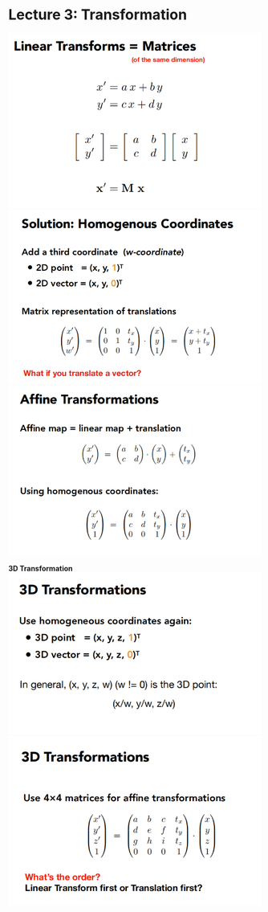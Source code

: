 # Lecture 3: Transformation

![](../../attachments/2021-06-08-22-00-35.png)  
![](../../attachments/2021-06-08-22-01-24.png)  
![](../../attachments/2021-06-08-22-03-19.png)  

**3D Transformation** 
![](../../attachments/2021-06-08-22-27-51.png) 
![](../../attachments/2021-06-08-22-32-05.png)
